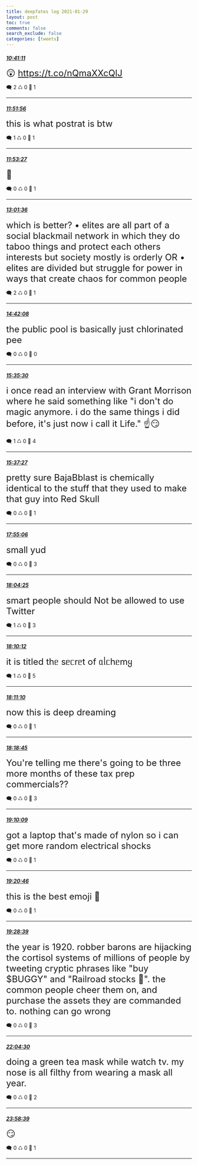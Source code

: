 ```yaml
---
title: deepfates log 2021-01-29
layout: post
toc: true
comments: false
search_exclude: false
categories: [tweets]
---
```



#### <a href = "https://twitter.com/deepfates/status/1355209387518750724">*10:41:11*</a>

<font size="5">😲   https://t.co/nQmaXXcQlJ</font>



🗨️ 2 ♺ 0 🤍  1   

---
    
#### <a href = "https://twitter.com/deepfates/status/1355227191512952833">*11:51:56*</a>

<font size="5">this is what postrat is btw</font>



🗨️ 1 ♺ 0 🤍  1   

---
    
#### <a href = "https://twitter.com/deepfates/status/1355227574360653824">*11:53:27*</a>

<font size="5">🚀</font>



🗨️ 0 ♺ 0 🤍  1   

---
    
#### <a href = "https://twitter.com/deepfates/status/1355244724836130823">*13:01:36*</a>

<font size="5">which is better?   • elites are all part of a social blackmail  network in which they do taboo things and protect each others interests but society mostly is orderly  OR  • elites are divided but struggle for power in ways that create chaos for common people</font>



🗨️ 2 ♺ 0 🤍  1   

---
    
#### <a href = "https://twitter.com/deepfates/status/1355270024210968578">*14:42:08*</a>

<font size="5">the public pool is basically just chlorinated pee</font>



🗨️ 0 ♺ 0 🤍  0   

---
    
#### <a href = "https://twitter.com/deepfates/status/1355283455093821440">*15:35:30*</a>

<font size="5">i once read an interview with Grant Morrison where he said something like "i don't do magic anymore. i do the same things i did before, it's just now i call it Life."  ☝️😏</font>



🗨️ 1 ♺ 0 🤍  4   

---
    
#### <a href = "https://twitter.com/deepfates/status/1355283947165515777">*15:37:27*</a>

<font size="5">pretty sure BajaBblast is chemically identical to the stuff that they used to make that guy into Red Skull</font>



🗨️ 0 ♺ 0 🤍  1   

---
    
#### <a href = "https://twitter.com/deepfates/status/1355318588408623107">*17:55:06*</a>

<font size="5">small yud</font>



🗨️ 0 ♺ 0 🤍  3   

---
    
#### <a href = "https://twitter.com/deepfates/status/1355320933225951233">*18:04:25*</a>

<font size="5">smart people should Not be allowed to use Twitter</font>



🗨️ 1 ♺ 0 🤍  3   

---
    
#### <a href = "https://twitter.com/deepfates/status/1355322389215670272">*18:10:12*</a>

<font size="5">it is titled thᥱ sᥱᥴrᥱt of ᥲᥣᥴhᥱmყ</font>



🗨️ 1 ♺ 0 🤍  5   

---
    
#### <a href = "https://twitter.com/deepfates/status/1355322632191655937">*18:11:10*</a>

<font size="5">now this is deep dreaming</font>



🗨️ 0 ♺ 0 🤍  1   

---
    
#### <a href = "https://twitter.com/deepfates/status/1355324540604174340">*18:18:45*</a>

<font size="5">You're telling me there's going to be three more months of these tax prep commercials??</font>



🗨️ 0 ♺ 0 🤍  3   

---
    
#### <a href = "https://twitter.com/deepfates/status/1355337474810073091">*19:10:09*</a>

<font size="5">got a laptop that's made of nylon so i can get more random electrical shocks</font>



🗨️ 0 ♺ 0 🤍  1   

---
    
#### <a href = "https://twitter.com/deepfates/status/1355340145596264453">*19:20:46*</a>

<font size="5">this is the best emoji  🦾</font>



🗨️ 0 ♺ 0 🤍  1   

---
    
#### <a href = "https://twitter.com/deepfates/status/1355342132110884864">*19:28:39*</a>

<font size="5">the year is 1920. robber barons are hijacking the cortisol systems of millions of people by tweeting cryptic phrases like "buy $BUGGY" and "Railroad stocks 🚄".  the common people cheer them on, and purchase the assets they are commanded to. nothing can go wrong</font>



🗨️ 0 ♺ 0 🤍  3   

---
    
#### <a href = "https://twitter.com/deepfates/status/1355381352451825667">*22:04:30*</a>

<font size="5">doing a green tea mask while watch tv. my nose is all filthy from wearing a mask all year.</font>



🗨️ 0 ♺ 0 🤍  2   

---
    
#### <a href = "https://twitter.com/deepfates/status/1355410079147646977">*23:58:39*</a>

<font size="5">😏</font>



🗨️ 0 ♺ 0 🤍  1   

---
    
            

